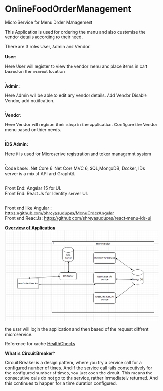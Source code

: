 # OnlineFoodOrderManagement
Micro Service for Menu Order Management

This Application is used for ordering the menu and also customise the vendor details according to their need.

There are 3 roles User, Admin and Vendor.<br/><br/>
<b>User:</b> <p>Here User will register to view the vendor menu and place items in cart based on the nearest location</p>.<br/>
<b>Admin:</b> <p>Here Admin will be able to edit any vendor details. Add Vendor Disable Vendor, add notiifcation.</p>.<br/>
<b>Vendor:</b> <p>Here Vendor will register their shop in the application. Configure the Vendor menu based on thier needs.</p>.<br/>
<b>IDS Admin:</b> <p>Here it is used for Microserive registration and token managemnt system</p>.<br/>
Code base: .Net Core 6 .Net Core MVC 6, SQL,MongoDB, Docker, IDs server is a mix of API and GraphQl.<br/><br/>

Front End: Angular 15 for UI. <br/>
Front End: React Js for Identity server UI.<br/><br/>

Front end like Angular : https://github.com/shreyasudupas/MenuOrderAngular <br/>
Front end ReactJs: https://github.com/shreyasudupas/react-menu-ids-ui <br/>

<b><u>Overview of Application</u></b> <br/>
![](Documents/OverviewDiagram.PNG)

<p>the user will login the application and then based of the request diffrent microservice.</p>

<p> Reference for cache <a href="https://github.com/Xabaril/AspNetCore.Diagnostics.HealthChecks">HealthChecks</a></p>
 
 <p><b>What is Circuit Breaker?</b></p>
<p>Circuit Breaker is a design pattern, where you try a service call for a configured number of times. And if the service call 
fails consecutively for the configured number of times, you just open the circuit. This means the consecutive calls do not go
 to the service, rather immediately returned. And this continues to happen for a time duration configured.</p></br/><br/>

 </p>
 

